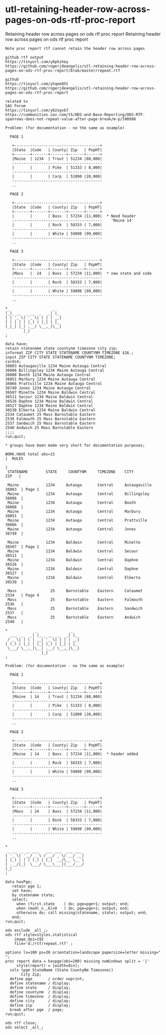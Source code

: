 # utl-retaining-header-row-across-pages-on-ods-rtf-proc-report
Retaining header row across pages on ods rtf proc report
    Retaining header row across pages on ods rtf proc report                                                                         
                                                                                                                                     
    Note proc report rtf cannot retain the header row across pages                                                                   
                                                                                                                                     
    github rtf output                                                                                                                
    https://tinyurl.com/y6pkzhey                                                                                                     
    https://github.com/rogerjdeangelis/utl-retaining-header-row-across-pages-on-ods-rtf-proc-report/blob/master/repeat.rtf           
                                                                                                                                     
    github                                                                                                                           
    https://tinyurl.com/y5qee85t                                                                                                     
    https://github.com/rogerjdeangelis/utl-retaining-header-row-across-pages-on-ods-rtf-proc-report                                  
                                                                                                                                     
    related to                                                                                                                       
    SAS Forum                                                                                                                        
    https://tinyurl.com/y62sgvb7                                                                                                     
    https://communities.sas.com/t5/ODS-and-Base-Reporting/ODS-RTF-spanrows-does-not-repeat-value-after-page-break/m-p/590998         
                                                                                                                                     
    Problem: (for documentation - no the same as example)                                                                            
                                                                                                                                     
      PAGE 1                                                                                                                         
                                                                                                                                     
       +--------------------------------------+                                                                                      
       |State  |Code   | County| Zip   | PopHT|                                                                                      
       +-------+-------+-------+-------+------+                                                                                      
       |Maine  | 1234  | Trout | 51234 |88,000|                                                                                      
       ----------------------------------------                                                                                      
       |       |       | Pike  | 51333 | 8,000|                                                                                      
       ----------------------------------------                                                                                      
       |       |       | Carp  | 51890 |28,000|                                                                                      
       ----------------------------------------                                                                                      
       ..                                                                                                                            
                                                                                                                                     
      PAGE 2                                                                                                                         
                                                                                                                                     
       +--------------------------------------+                                                                                      
       |State  |Code   | County| Zip   | PopHT|                                                                                      
       +-------+-------+-------+-------+------+                                                                                      
       |       |       | Bass  | 57234 |11,000|  * Need header                                                                       
       ----------------------------------------    'Maine 14'                                                                        
       |       |       | Rock  | 58333 | 7,000|                                                                                      
       ----------------------------------------                                                                                      
       |       |       | White | 59890 |99,000|                                                                                      
       ----------------------------------------                                                                                      
       ..                                                                                                                            
                                                                                                                                     
      PAGE 3                                                                                                                         
                                                                                                                                     
       +--------------------------------------+                                                                                      
       |State  |Code   | County| Zip   | PopHT|                                                                                      
       +-------+-------+-------+-------+------+                                                                                      
       |Mass   |  24   | Bass  | 57234 |11,000|  * new state and code                                                                
       ----------------------------------------                                                                                      
       |       |       | Rock  | 58333 | 7,000|                                                                                      
       ----------------------------------------                                                                                      
       |       |       | White | 59890 |99,000|                                                                                      
       ----------------------------------------                                                                                      
       ..                                                                                                                            
                                                                                                                                     
    *_                   _                                                                                                           
    (_)_ __  _ __  _   _| |_                                                                                                         
    | | '_ \| '_ \| | | | __|                                                                                                        
    | | | | | |_) | |_| | |_                                                                                                         
    |_|_| |_| .__/ \__,_|\__|                                                                                                        
            |_|                                                                                                                      
    ;                                                                                                                                
                                                                                                                                     
    data have;                                                                                                                       
    retain statename state countynm timezone city zip;                                                                               
    informat ZIP CITY STATE STATENAME COUNTYNM TIMEZONE $16.;                                                                        
    input ZIP CITY STATE STATENAME COUNTYNM TIMEZONE;                                                                                
    cards4;                                                                                                                          
    36003 Autaugaville 1234 Maine Autauga Central                                                                                    
    36006 Billingsley 1234 Maine Autauga Central                                                                                     
    36008 Booth 1234 Maine Autauga Central                                                                                           
    36051 Marbury 1234 Maine Autauga Central                                                                                         
    36066 Prattville 1234 Maine Autauga Central                                                                                      
    36749 Jones 1234 Maine Autauga Central                                                                                           
    36507 Minette 1234 Maine Baldwin Central                                                                                         
    36511 Secour 1234 Maine Baldwin Central                                                                                          
    36526 Daphne 1234 Maine Baldwin Central                                                                                          
    36527 Daphne 1234 Maine Baldwin Central                                                                                          
    36530 Elberta 1234 Maine Baldwin Central                                                                                         
    2534 Cataumet 25 Mass Barnstable Eastern                                                                                         
    2536 Falmouth 25 Mass Barnstable Eastern                                                                                         
    2537 Sandwich 25 Mass Barnstable Eastern                                                                                         
    2540 Andwich 25 Mass Barnstable Eastern                                                                                          
    ;;;;                                                                                                                             
    run;quit;                                                                                                                        
                                                                                                                                     
    * groups have been made very short for documentation purposes;                                                                   
                                                                                                                                     
    WORK.HAVE total obs=15                                                      |  RULES                                             
                                                                                |                                                    
     STATENAME        STATE     COUNTYNM     TIMEZONE    CITY             ZIP   |                                                    
                                                                                                                                     
     Maine            1234     Autauga       Central     Autaugaville    36003  | Page 1                                             
     Maine            1234     Autauga       Central     Billingsley     36006  |                                                    
     Maine            1234     Autauga       Central     Booth           36008  |                                                    
     Maine            1234     Autauga       Central     Marbury         36051  |                                                    
     Maine            1234     Autauga       Central     Prattville      36066  |                                                    
     Maine            1234     Autauga       Central     Jones           36749  |                                                    
                                                                                                                                     
     Maine            1234     Baldwin       Central     Minette         36507  | Page 2                                             
     Maine            1234     Baldwin       Central     Secour          36511  |                                                    
     Maine            1234     Baldwin       Central     Daphne          36526  |                                                    
     Maine            1234     Baldwin       Central     Daphne          36527  |                                                    
     Maine            1234     Baldwin       Central     Elberta         36530  |                                                    
                                                                                                                                     
     Mass               25     Barnstable    Eastern     Cataumet        2534   | Page 4                                             
     Mass               25     Barnstable    Eastern     Falmouth        2536   |                                                    
     Mass               25     Barnstable    Eastern     Sandwich        2537   |                                                    
     Mass               25     Barnstable    Eastern     Andwich         2540   |                                                    
                                                                                                                                     
    *            _               _                                                                                                   
      ___  _   _| |_ _ __  _   _| |_                                                                                                 
     / _ \| | | | __| '_ \| | | | __|                                                                                                
    | (_) | |_| | |_| |_) | |_| | |_                                                                                                 
     \___/ \__,_|\__| .__/ \__,_|\__|                                                                                                
                    |_|                                                                                                              
    ;                                                                                                                                
                                                                                                                                     
    Problem: (for documentation - no the same as example)                                                                            
                                                                                                                                     
      PAGE 1                                                                                                                         
                                                                                                                                     
       +--------------------------------------+                                                                                      
       |State  |Code   | County| Zip   | PopHT|                                                                                      
       +-------+-------+-------+-------+------+                                                                                      
       |Maine  | 14    | Trout | 51234 |88,000|                                                                                      
       ----------------------------------------                                                                                      
       |       |       | Pike  | 51333 | 8,000|                                                                                      
       ----------------------------------------                                                                                      
       |       |       | Carp  | 51890 |28,000|                                                                                      
       ----------------------------------------                                                                                      
       ..                                                                                                                            
                                                                                                                                     
      PAGE 2                                                                                                                         
                                                                                                                                     
       +--------------------------------------+                                                                                      
       |State  |Code   | County| Zip   | PopHT|                                                                                      
       +-------+-------+-------+-------+------+                                                                                      
       |Maine  | 14    | Bass  | 57234 |11,000|  * header added                                                                      
       ----------------------------------------                                                                                      
       |       |       | Rock  | 58333 | 7,000|                                                                                      
       ----------------------------------------                                                                                      
       |       |       | White | 59890 |99,000|                                                                                      
       ----------------------------------------                                                                                      
       ..                                                                                                                            
                                                                                                                                     
      PAGE 3                                                                                                                         
                                                                                                                                     
       +--------------------------------------+                                                                                      
       |State  |Code   | County| Zip   | PopHT|                                                                                      
       +-------+-------+-------+-------+------+                                                                                      
       |Mass   | 24    | Bass  | 57234 |11,000|                                                                                      
       ----------------------------------------                                                                                      
       |       |       | Rock  | 58333 | 7,000|                                                                                      
       ----------------------------------------                                                                                      
       |       |       | White | 59890 |99,000|                                                                                      
       ----------------------------------------                                                                                      
       ..                                                                                                                            
                                                                                                                                     
    *                                                                                                                                
     _ __  _ __ ___   ___ ___  ___ ___                                                                                               
    | '_ \| '__/ _ \ / __/ _ \/ __/ __|                                                                                              
    | |_) | | | (_) | (_|  __/\__ \__ \                                                                                              
    | .__/|_|  \___/ \___\___||___/___/                                                                                              
    |_|                                                                                                                              
    ;                                                                                                                                
                                                                                                                                     
    data havPge;                                                                                                                     
       retain pge 1;                                                                                                                 
       set have;                                                                                                                     
       by statename state;                                                                                                           
       select;                                                                                                                       
         when (first.state    ) do; pge=pge+1; output; end;                                                                          
         when (mod(_n_,6)=0   ) do; pge=pge+1; output; end;                                                                          
         otherwise do; call missing(statename, state); output; end;                                                                  
       end;                                                                                                                          
    run;quit;                                                                                                                        
                                                                                                                                     
    ods exclude _all_;;                                                                                                              
    ods rtf style=styles.statistical                                                                                                 
        image_dpi=192                                                                                                                
        file='d:/rtf/repeat.rtf' ;                                                                                                   
                                                                                                                                     
    options ls=100 ps=30 orientation=landscape papersize=letter missing=" ";                                                         
    proc report data = havpge(obs=200) missing noWindows split = '|'                                                                 
         style(report) = [width=8in];                                                                                                
      cols (pge StateName (State CountyNm Timezone))                                                                                 
           City Zip;                                                                                                                 
      define pge       / order noprint;                                                                                              
      define statename / display;                                                                                                    
      define state     / display;                                                                                                    
      define countynm  / display;                                                                                                    
      define timezone  / display;                                                                                                    
      define city      / display;                                                                                                    
      define zip       / display;                                                                                                    
      break after pge  / page;                                                                                                       
    run;quit;                                                                                                                        
                                                                                                                                     
    ods rtf close;                                                                                                                   
    ods select _all_;                                                                                                                
                                                                                                                                     
